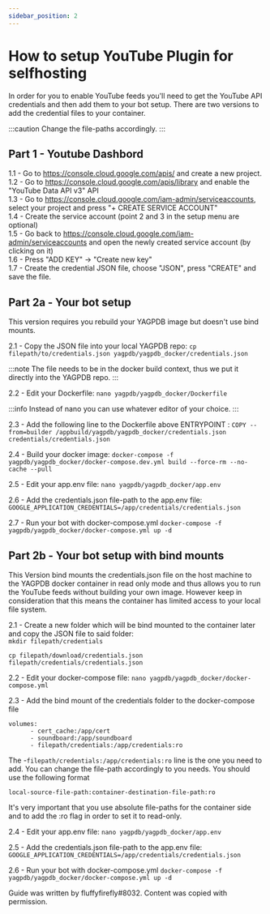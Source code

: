 ```yaml
---
sidebar_position: 2
---
```


# How to setup YouTube Plugin for selfhosting

In order for you to enable YouTube feeds you'll need to get the YouTube API credentials and then add them to your bot setup. There are two versions to add the credential files to your container.

:::caution
Change the file-paths accordingly.
:::

## Part 1 - Youtube Dashbord  
1.1 - Go to https://console.cloud.google.com/apis/ and create a new project.  
1.2 - Go to https://console.cloud.google.com/apis/library and enable the "YouTube Data API v3" API  
1.3 - Go to https://console.cloud.google.com/iam-admin/serviceaccounts, select your project and press "+ CREATE SERVICE ACCOUNT"   
1.4 - Create the service account (point 2 and 3 in the setup menu are optional)  
1.5 - Go back to https://console.cloud.google.com/iam-admin/serviceaccounts and open the newly created service account (by clicking on it)  
1.6 - Press "ADD KEY" -> "Create new key"   
1.7 - Create the credential JSON file, choose "JSON", press "CREATE" and save the file.  

## Part 2a - Your bot setup
This version requires you rebuild your YAGPDB image but doesn't use bind mounts.

2.1 - Copy the JSON file into your local YAGPDB repo: 
```cp filepath/to/credentials.json yagpdb/yagpdb_docker/credentials.json```

:::note
The file needs to be in the docker build context, thus we put it directly into the YAGPDB repo.
:::

2.2 - Edit your Dockerfile:
```nano yagpdb/yagpdb_docker/Dockerfile```

:::info
Instead of nano you can use whatever editor of your choice.
:::

2.3 - Add the following line to the Dockerfile above ENTRYPOINT :
```COPY --from=builder /appbuild/yagpdb/yagpdb_docker/credentials.json credentials/credentials.json```

2.4 - Build your docker image:
```docker-compose -f yagpdb/yagpdb_docker/docker-compose.dev.yml build --force-rm --no-cache --pull```

2.5 - Edit your app.env file:
```nano yagpdb/yagpdb_docker/app.env```

2.6 - Add the credentials.json file-path to the app.env file:
```GOOGLE_APPLICATION_CREDENTIALS=/app/credentials/credentials.json```

2.7 - Run your bot with docker-compose.yml
```docker-compose -f yagpdb/yagpdb_docker/docker-compose.yml up -d```

## Part 2b - Your bot setup with bind mounts

This Version bind mounts the credentials.json file on the host machine to the YAGPDB docker container in read only mode and thus allows you to run the YouTube feeds without building your own image. However keep in consideration that this means the container has limited access to your local file system.

2.1  - Create a new folder which will be bind mounted to the container later and copy the JSON file to said folder:  
```mkdir filepath/credentials```

```cp filepath/download/credentials.json filepath/credentials/credentials.json```


2.2 - Edit your docker-compose file:
```nano yagpdb/yagpdb_docker/docker-compose.yml```

2.3 - Add the bind mount of the credentials folder to the docker-compose file
```    
volumes:
      - cert_cache:/app/cert
      - soundboard:/app/soundboard
      - filepath/credentials:/app/credentials:ro
```

The -```filepath/credentials:/app/credentials:ro``` line is the one you need to add. 
You can change the file-path accordingly to you needs. You should use the following format
 
```local-source-file-path:container-destination-file-path:ro```
 
It's very important that you use absolute file-paths for the container side and to add the :ro flag in order to set it to read-only.

2.4 - Edit your app.env file:
```nano yagpdb/yagpdb_docker/app.env```

2.5 - Add the credentials.json file-path to the app.env file:
```GOOGLE_APPLICATION_CREDENTIALS=/app/credentials/credentials.json```

2.6 - Run your bot with docker-compose.yml
```docker-compose -f yagpdb/yagpdb_docker/docker-compose.yml up -d```


Guide was written by fluffyfirefly#8032. Content was copied with permission.
